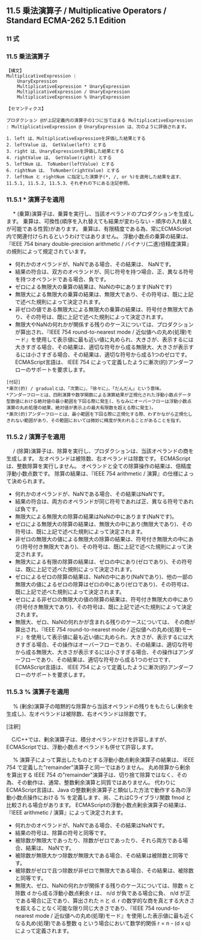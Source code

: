 11.5 乗法演算子 / Multiplicative Operators / Standard ECMA-262 5.1 Edition
--------------------------------------------------------------------------

### 11 式

### 11.5 乗法演算子

    【構文】
    MultiplicativeExpression :
        UnaryExpression
        MultiplicativeExpression * UnaryExpression
        MultiplicativeExpression / UnaryExpression
        MultiplicativeExpression % UnaryExpression

    【セマンティクス】

    プロダクション @が上記定義内の演算子の1つに当てはまる MultiplicativeExpression : MultiplicativeExpression @ UnaryExpression は、次のように評価されます。

    1. left は、MultiplicativeExpressionを評価した結果とする
    2. leftValue は、 GetValue(left) とする
    3. right は、UnaryExpressionを評価した結果とする
    4. rightValue は、 GetValue(right) とする
    5. leftNum は、 ToNumber(leftValue) とする
    6. rightNum は、 ToNumber(rightValue) とする
    7. leftNum と rightNum に指定した演算子(*, /, or %)を適用した結果を返す、11.5.1, 11.5.2, 11.5.3、それぞれの下にある注記参照。

### 11.5.1 \* 演算子を適用

　 \*
(乗算)演算子は、乗算を実行し、当該オペランドのプロダクションを生成します。
乗算は、可換性(順序を入れ替えても結果が変わらない・順序の入れ替えが可能である性質)があります。
乗算は、有限精度である為、常にECMAScript内で関連付けられるというわけではありません。
浮動小数点の乗算の結果は、『IEEE 754 binary double-precision arithmetic
/ バイナリ(二進)倍精度演算』の規則によって規定されています。

-   何れかのオペランドが、NaNである場合、その結果は、 NaNです。
-   結果の符合は、双方のオペランドが、同じ符号を持つ場合、正、異なる符号を持つオペランドである場合、負です。
-   ゼロによる無限大の乗算の結果は、NaNの中にあります(NaNです)
-   無限大による無限大の乗算の結果は、無限大であり、その符号は、既に上記で述べた規則によって決定されます。
-   非ゼロの値である無限大による無限大の乗算の結果は、符号付き無限大であり、その符号は、既に上記で述べた規則によって決定されます。
-   無限大やNaNの何れかが関係する残りのケースについては、プロダクションが算出され、『IEEE
    754 round-to-nearest mode /
    近似値への丸め(処理)モード』を使用して表示値に最も近い値に丸められ、大きさが、表示するには大きすぎる場合、その結果は、適切な符号から成る無限大、大きさが表示するには小さすぎる場合、その結果は、適切な符号から成る1つのゼロです。ECMAScript言語は、
    IEEE 754
    によって定義したように漸次(的)アンダーフローのサポートを要求します。

<!-- -->

    [付記]
    *漸次(的) / gradualとは、「次第に」、「徐々に」、「だんだん」という意味。
    *アンダーフローとは、四則演算や数学関数による演算結果が正規化された浮動小数点データ型数値における絶対値の最小範囲を下回る際に発生(、ちなみにオーバーフローは浮動小数点演算の丸め処理の結果、絶対値が表示上の最大有限数を超える際に発生)。
    *漸次(的)アンダーフローとは、最小範囲を下回る際に正規化する際、わずかながら正規化しきれない範囲があり、その範囲においては微妙に精度が失われることがあることを指す。

### 11.5.2 / 演算子を適用

　 /
(除算)演算子は、除算を実行し、プロダクションは、当該オペランドの商を生成します。
左オペランドは被除数、右オペランドは除数です。
ECMAScriptは、整数除算を実行しません。
オペランドと全ての除算操作の結果は、倍精度浮動小数点数です。
除算の結果は、『IEEE 754 arithmetic / 演算』の仕様によって決められます。

-   何れかのオペランドが、NaNである場合、その結果はNaNです。
-   結果の符合は、両方のオペランドが同じ符号であれば正、異なる符号であれば負です。
-   無限大による無限大の除算の結果はNaNの中にあります(NaNです)。
-   ゼロによる無限大の除算の結果は、無限大の中にあり(無限大であり)、その符号は、既に上記で述べた規則によって決定されます。
-   非ゼロの無限大の値による無限大の除算の結果は、符号付き無限大の中にあり(符号付き無限大であり)、その符号は、既に上記で述べた規則によって決定されます。
-   無限大による有限の除算の結果は、ゼロの中にあり(ゼロであり)、その符号は、既に上記で述べた規則によって決定されます。
-   ゼロによるゼロの除算の結果は、NaNの中にあり(NaNであり)、他の一部の無限大の値によるゼロの除算はゼロの中にあり(ゼロであり)、その符号は、既に上記で述べた規則によって決定されます。
-   ゼロによる非ゼロの無限大の値の除算の結果は、符号付き無限大の中にあり(符号付き無限大であり)、その符号は、既に上記で述べた規則によって決定されます。
-   無限大、ゼロ、NaNの何れかが含まれる残りのケースについては、
    その商が算出され、『IEEE 754 round-to-nearest mode /
    近似値への丸め(処理)モード』を使用して表示値に最も近い値に丸められ、大きさが、表示するには大きすぎる場合、その操作はオーバーフローであり、その結果は、適切な符号から成る無限大、大きさが表示するには小さすぎる場合、その操作はアンダーフローであり、その結果は、適切な符号から成る1つのゼロです、ECMAScript言語は、
    IEEE 754
    によって定義したように漸次(的)アンダーフローのサポートを要求します。

### 11.5.3 % 演算子を適用

　 %
(剰余)演算子の暗黙的な除算から当該オペランドの残りをもたらし(剰余を生成し)、左オペランドは被除数、右オペランドは除数です。

[注釈]

　C/C++では、剰余演算子は、積分オペランドだけを許容しますが、ECMAScriptでは、浮動小数点オペランドも併せて許容します。

　 % 演算子によって算出したものとする浮動小数点剰余演算子の結果は、 IEEE
754 で定義した"remainder"演算子と同一ではありません。
丸め除算から剰余を算出する IEEE 754
の"remainder"演算子は、切り捨て除算ではなく、その為、その動作は、通常、整数剰余演算と同質ではありません。
代わりにECMAScript言語は、Java
の整数剰余演算子と類似した方法で動作する為の浮動小数点操作における %
を定義します、尚、これはCライブラリ関数 fmod
と比較される場合があります。
ECMAScriptの浮動小数点剰余演算子の結果は、『IEEE arithmetic /
演算』によって決定されます。

-   何れかのオペランドが、NaNである場合、その結果はNaNです。
-   結果の符号は、除算の符号と同等です。
-   被除数が無限大であったり、除数がゼロであったり、それら両方である場合、結果は、
    NaNです。
-   被除数が無限大かつ除数が無限大である場合、その結果は被除数と同等です。
-   被除数がゼロで且つ除数が非ゼロで無限大である場合、その結果は、被除数と同等です。
-   無限大、ゼロ、NaNの何れかが関係する残りのケースについては、除数 n
    と除数 d から成る浮動小数点剰余 r は、 n/d が負である場合に負、 n/d
    が正である場合に正であり、算出された n と d. r
    の数学的な商を真とする大きさを超えることなく可能な限り同じ大きさであり、『IEEE
    754 round-to-nearest mode /
    近似値への丸め(処理)モード』を使用した表示値に最も近くなる丸め(処理)である整数
    q という場合において数学的関係 r = n - (d x q)
    によって定義されます。

